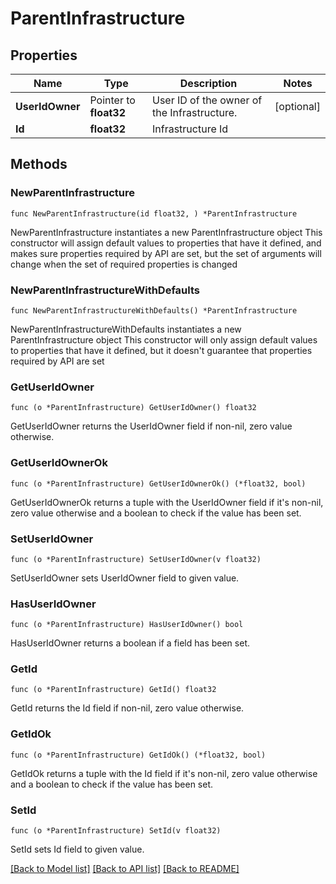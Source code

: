 # ParentInfrastructure

## Properties

Name | Type | Description | Notes
------------ | ------------- | ------------- | -------------
**UserIdOwner** | Pointer to **float32** | User ID of the owner of the Infrastructure. | [optional] 
**Id** | **float32** | Infrastructure Id | 

## Methods

### NewParentInfrastructure

`func NewParentInfrastructure(id float32, ) *ParentInfrastructure`

NewParentInfrastructure instantiates a new ParentInfrastructure object
This constructor will assign default values to properties that have it defined,
and makes sure properties required by API are set, but the set of arguments
will change when the set of required properties is changed

### NewParentInfrastructureWithDefaults

`func NewParentInfrastructureWithDefaults() *ParentInfrastructure`

NewParentInfrastructureWithDefaults instantiates a new ParentInfrastructure object
This constructor will only assign default values to properties that have it defined,
but it doesn't guarantee that properties required by API are set

### GetUserIdOwner

`func (o *ParentInfrastructure) GetUserIdOwner() float32`

GetUserIdOwner returns the UserIdOwner field if non-nil, zero value otherwise.

### GetUserIdOwnerOk

`func (o *ParentInfrastructure) GetUserIdOwnerOk() (*float32, bool)`

GetUserIdOwnerOk returns a tuple with the UserIdOwner field if it's non-nil, zero value otherwise
and a boolean to check if the value has been set.

### SetUserIdOwner

`func (o *ParentInfrastructure) SetUserIdOwner(v float32)`

SetUserIdOwner sets UserIdOwner field to given value.

### HasUserIdOwner

`func (o *ParentInfrastructure) HasUserIdOwner() bool`

HasUserIdOwner returns a boolean if a field has been set.

### GetId

`func (o *ParentInfrastructure) GetId() float32`

GetId returns the Id field if non-nil, zero value otherwise.

### GetIdOk

`func (o *ParentInfrastructure) GetIdOk() (*float32, bool)`

GetIdOk returns a tuple with the Id field if it's non-nil, zero value otherwise
and a boolean to check if the value has been set.

### SetId

`func (o *ParentInfrastructure) SetId(v float32)`

SetId sets Id field to given value.



[[Back to Model list]](../README.md#documentation-for-models) [[Back to API list]](../README.md#documentation-for-api-endpoints) [[Back to README]](../README.md)


